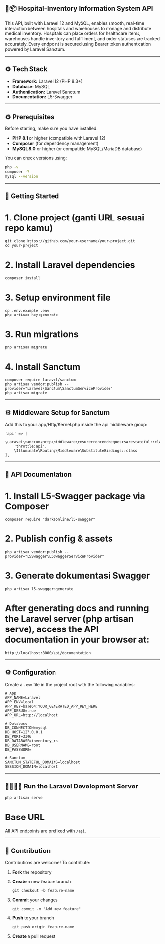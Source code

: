 ## 🏥📦 Hospital-Inventory Information System API

This API, built with Laravel 12 and MySQL, enables smooth, real-time interaction between hospitals and warehouses to manage and distribute medical inventory. Hospitals can place orders for healthcare items, warehouses handle inventory and fulfillment, and order statuses are tracked accurately. Every endpoint is secured using Bearer token authentication powered by Laravel Sanctum.

---

## ⚙️ Tech Stack

- **Framework:** Laravel 12 (PHP 8.3+)
- **Database:** MySQL
- **Authentication:** Laravel Sanctum
- **Documentation:** L5-Swagger

---

## ⚙️ Prerequisites

Before starting, make sure you have installed:

- **PHP 8.1** or higher (compatible with Laravel 12)
- **Composer** (for dependency management)
- **MySQL 8.0** or higher (or compatible MySQL/MariaDB database)

You can check versions using:

```bash
php -v
composer -V
mysql --version
```

---

## 🚀 Getting Started

# 1. Clone project (ganti URL sesuai repo kamu)
```
git clone https://github.com/your-username/your-project.git
cd your-project
```

# 2. Install Laravel dependencies
```
composer install
```

# 3. Setup environment file
```
cp .env.example .env
php artisan key:generate
```

# 3. Run migrations
```
php artisan migrate
```

# 4. Install Sanctum
```
composer require laravel/sanctum
php artisan vendor:publish --provider="Laravel\Sanctum\SanctumServiceProvider"
php artisan migrate
```

---

## ⚙️ Middleware Setup for Sanctum
Add this to your app/Http/Kernel.php inside the api middleware group:
```
'api' => [
    \Laravel\Sanctum\Http\Middleware\EnsureFrontendRequestsAreStateful::class,
    'throttle:api',
    \Illuminate\Routing\Middleware\SubstituteBindings::class,
],
```

---

## 📄 API Documentation

# 1. Install L5-Swagger package via Composer
```
composer require "darkaonline/l5-swagger"
```

# 2. Publish config & assets
```
php artisan vendor:publish --provider="L5Swagger\L5SwaggerServiceProvider"
```

# 3. Generate dokumentasi Swagger
```
php artisan l5-swagger:generate
```

# After generating docs and running the Laravel server (php artisan serve), access the API documentation in your browser at:
```
http://localhost:8000/api/documentation
```

---

## ⚙️ Configuration

Create a `.env` file in the project root with the following variables:

```env
# App
APP_NAME=Laravel
APP_ENV=local
APP_KEY=base64:YOUR_GENERATED_APP_KEY_HERE
APP_DEBUG=true
APP_URL=http://localhost

# Database
DB_CONNECTION=mysql
DB_HOST=127.0.0.1
DB_PORT=3306
DB_DATABASE=inventory_rs
DB_USERNAME=root
DB_PASSWORD=

# Sanctum
SANCTUM_STATEFUL_DOMAINS=localhost
SESSION_DOMAIN=localhost
```

---

## 🏃🏻‍♀️‍➡️ Run the Laravel Development Server
```
php artisan serve
```

# Base URL
All API endpoints are prefixed with `/api`.

---

## 🤝 Contribution

Contributions are welcome! To contribute:

1. **Fork** the repository  
2. **Create** a new feature branch  
   ```
   git checkout -b feature-name
   ```
3. **Commit** your changes
    ```
    git commit -m "Add new feature"
    ```

4. **Push** to your branch
    ```
    git push origin feature-name
    ```

5. **Create** a pull request
